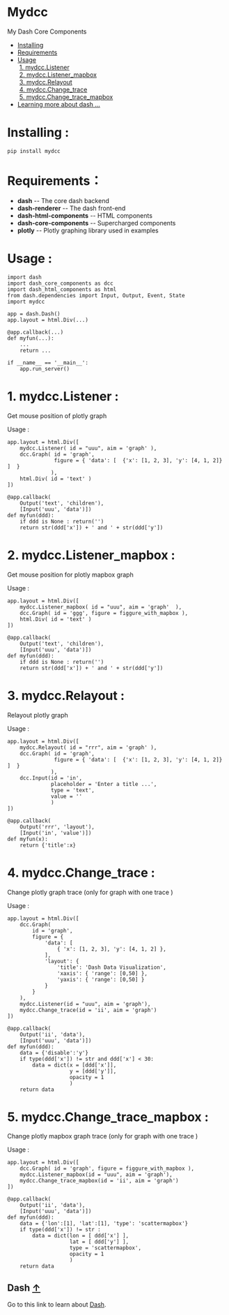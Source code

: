 # Mydcc
My Dash Core Components 

- [Installing](#installing-)
- [Requirements](#requirements)
- [Usage](#usage-)<br>
  [1. mydcc.Listener](#1-mydcclistener-)<br>
  [2. mydcc.Listener_mapbox](#2-mydcclistener_mapbox-)<br>
  [3. mydcc.Relayout](#3-mydccrelayout-)<br>
  [4. mydcc.Change_trace](#4-mydccchange_trace-)<br>
  [5. mydcc.Change_trace_mapbox](#5-mydccchange_trace_mapbox-)<br>
- [Learning more about dash ...](#dash)  

# Installing :
```
pip install mydcc
```

# Requirements：

* **dash** -- The core dash backend
* **dash-renderer** -- The dash front-end
* **dash-html-components** -- HTML components
* **dash-core-components** -- Supercharged components
* **plotly** -- Plotly graphing library used in examples

# Usage :
```
import dash
import dash_core_components as dcc
import dash_html_components as html
from dash.dependencies import Input, Output, Event, State
import mydcc

app = dash.Dash()
app.layout = html.Div(...)

@app.callback(...)
def myfun(...):
    ...
    return ...

if __name__ == '__main__':
    app.run_server()
```

# 1. mydcc.Listener : 
Get mouse position of plotly graph

Usage :
```
app.layout = html.Div([
    mydcc.Listener( id = "uuu", aim = 'graph' ),
    dcc.Graph( id = 'graph',
               figure = { 'data': [  {'x': [1, 2, 3], 'y': [4, 1, 2]}  ]  }
              ),
    html.Div( id = 'text' )
])

@app.callback(
    Output('text', 'children'),
    [Input('uuu', 'data')])
def myfun(ddd):
    if ddd is None : return('')
    return str(ddd['x']) + ' and ' + str(ddd['y']) 
```

# 2. mydcc.Listener_mapbox : 
Get mouse position for plotly mapbox graph 

Usage :
```
app.layout = html.Div([
    mydcc.Listener_mapbox( id = "uuu", aim = 'graph'  ),
    dcc.Graph( id = 'ggg', figure = figgure_with_mapbox ),
    html.Div( id = 'text' )
])
  
@app.callback(
    Output('text', 'children'),
    [Input('uuu', 'data')])
def myfun(ddd):
    if ddd is None : return('')
    return str(ddd['x']) + ' and ' + str(ddd['y']) 
```

# 3. mydcc.Relayout : 
Relayout plotly graph

Usage :
```
app.layout = html.Div([
    mydcc.Relayout( id = "rrr", aim = 'graph' ),
    dcc.Graph( id = 'graph',
               figure = { 'data': [  {'x': [1, 2, 3], 'y': [4, 1, 2]}  ]  }
              ),
    dcc.Input(id = 'in',
              placeholder = 'Enter a title ...',
              type = 'text',
              value = ''  
              )
])

@app.callback(
    Output('rrr', 'layout'),
    [Input('in', 'value')])
def myfun(x):
    return {'title':x}
```

# 4. mydcc.Change_trace : 
Change plotly graph trace (only for graph with one trace )

Usage :
```
app.layout = html.Div([
    dcc.Graph(
        id = 'graph',    
        figure = {
            'data': [
                { 'x': [1, 2, 3], 'y': [4, 1, 2] },
            ],
            'layout': {
                'title': 'Dash Data Visualization',
                'xaxis': { 'range': [0,50] },
                'yaxis': { 'range': [0,50] }
            }
        }
    ),
    mydcc.Listener(id = "uuu", aim = 'graph'),
    mydcc.Change_trace(id = 'ii', aim = 'graph')
])

@app.callback(
    Output('ii', 'data'),
    [Input('uuu', 'data')])
def myfun(ddd):
    data = {'disable':'y'}
    if type(ddd['x']) != str and ddd['x'] < 30:
        data = dict(x = [ddd['x']],
                    y = [ddd['y']],
                    opacity = 1
                    )
    return data
```

# 5. mydcc.Change_trace_mapbox : 
Change plotly mapbox graph trace (only for graph with one trace )

Usage :
```
app.layout = html.Div([
    dcc.Graph( id = 'graph', figure = figgure_with_mapbox ),
    mydcc.Listener_mapbox(id = "uuu", aim = 'graph'),
    mydcc.Change_trace_mapbox(id = 'ii', aim = 'graph')
])

@app.callback(
    Output('ii', 'data'),
    [Input('uuu', 'data')])
def myfun(ddd):
    data = {'lon':[1], 'lat':[1], 'type': 'scattermapbox'}
    if type(ddd['x']) != str :
        data = dict(lon = [ ddd['x'] ],
                    lat = [ ddd['y'] ],
                    type = 'scattermapbox',
                    opacity = 1
                    )
    return data
```

## Dash [↑](#mydcc)
Go to this link to learn about [Dash](https://plot.ly/dash/).
